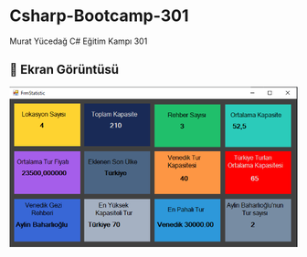# Csharp-Bootcamp-301
Murat Yücedağ C# Eğitim Kampı 301

## 📸 Ekran Görüntüsü

![image](/3.Case_Readme.PNG)